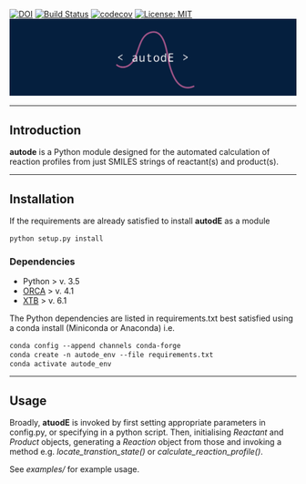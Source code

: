 [![DOI](https://zenodo.org/badge/196085570.svg)](https://zenodo.org/badge/latestdoi/196085570) [![Build Status](https://travis-ci.org/duartegroup/cgbind.svg?branch=master)](https://travis-ci.org/duartegroup/autodE) [![codecov](https://codecov.io/gh/duartegroup/autodE/branch/master/graph/badge.svg)](https://codecov.io/gh/duartegroup/autodE) [![License: MIT](https://img.shields.io/badge/License-MIT-blue.svg)](https://opensource.org/licenses/MIT)
![alt text](autode/common/llogo.png)
***
## Introduction

**autode** is a Python module designed for the automated calculation of reaction
profiles from just SMILES strings of reactant(s) and product(s).

***

## Installation

If the requirements are already satisfied to install **autodE** as a module
```
python setup.py install
```

### Dependencies
* Python > v. 3.5
* [ORCA](https://sites.google.com/site/orcainputlibrary/home) > v. 4.1
* [XTB](https://www.chemie.uni-bonn.de/pctc/mulliken-center/software/xtb/xtb) > v. 6.1

The Python dependencies are listed in requirements.txt best satisfied using a conda install (Miniconda or Anaconda) i.e.
```
conda config --append channels conda-forge
conda create -n autode_env --file requirements.txt
conda activate autode_env
```

***

## Usage

Broadly, **atuodE** is invoked by first setting appropriate parameters in config.py, or specifying in a python script. 
Then, initialising _Reactant_ and _Product_ objects, generating a _Reaction_ object from those and invoking a method 
e.g. _locate_transtion_state()_ or _calculate_reaction_profile()_.

See _examples/_ for example usage.
